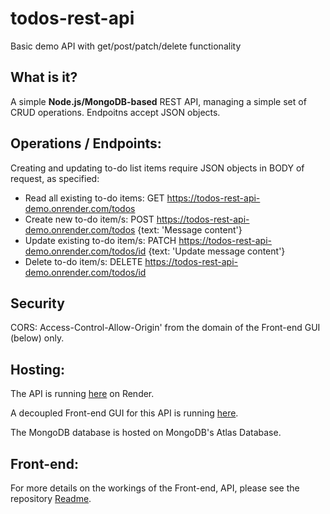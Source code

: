 # todos-rest-api
 Basic demo API with get/post/patch/delete functionality

## What is it?
A simple **Node.js/MongoDB-based** REST API, managing a simple set of CRUD operations. Endpoitns accept JSON objects.

## Operations / Endpoints:
Creating and updating to-do list items require JSON objects in BODY of request, as specified:

* Read all existing to-do items: GET https://todos-rest-api-demo.onrender.com/todos
* Create new to-do item/s: POST https://todos-rest-api-demo.onrender.com/todos {text: 'Message content'}
* Update existing to-do item/s: PATCH https://todos-rest-api-demo.onrender.com/todos/id {text: 'Update message content'}
* Delete to-do item/s: DELETE https://todos-rest-api-demo.onrender.com/todos/id

## Security
CORS: Access-Control-Allow-Origin' from the domain of the Front-end GUI (below) only.

## Hosting:
The API is running [here](https://todos-rest-api-demo.onrender.com/todos) on Render.

A decoupled Front-end GUI for this API is running [here](https://shop-demo-node-js-express-mondodb.onrender.com).

The MongoDB database is hosted on MongoDB's Atlas Database.

## Front-end:
For more details on the workings of the Front-end, API, please see the repository [Readme](https://github.com/bauerindustries/vue-frontend-for-todo-api/edit/main/README.md).

